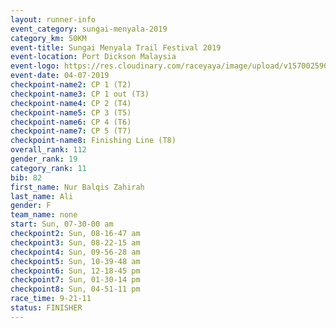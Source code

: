 ```yaml
---
layout: runner-info 
event_category: sungai-menyala-2019 
category_km: 50KM 
event-title: Sungai Menyala Trail Festival 2019 
event-location: Port Dickson Malaysia 
event-logo: https://res.cloudinary.com/raceyaya/image/upload/v1570025907/logo/smft_rwzxh1.jpg 
event-date: 04-07-2019 
checkpoint-name2: CP 1 (T2) 
checkpoint-name3: CP 1 out (T3) 
checkpoint-name4: CP 2 (T4) 
checkpoint-name5: CP 3 (T5) 
checkpoint-name6: CP 4 (T6) 
checkpoint-name7: CP 5 (T7) 
checkpoint-name8: Finishing Line (T8) 
overall_rank: 112
gender_rank: 19
category_rank: 11
bib: 82
first_name: Nur Balqis Zahirah
last_name: Ali
gender: F
team_name: none
start: Sun, 07-30-00 am
checkpoint2: Sun, 08-16-47 am
checkpoint3: Sun, 08-22-15 am
checkpoint4: Sun, 09-56-28 am
checkpoint5: Sun, 10-39-48 am
checkpoint6: Sun, 12-18-45 pm
checkpoint7: Sun, 01-30-14 pm
checkpoint8: Sun, 04-51-11 pm
race_time: 9-21-11
status: FINISHER
---
```

